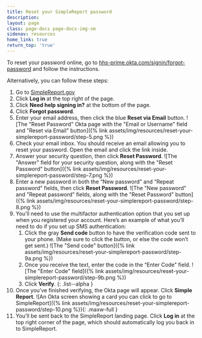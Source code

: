 ```yaml
---
title: Reset your SimpleReport password
description:
layout: page
class: page-docs page-docs-img-sm
sidenav: resources
home_link: true
return_top: 'true'
---
```


To reset your password online, go to [hhs-prime.okta.com/signin/forgot-password](https://hhs-prime.okta.com/signin/forgot-password) and follow the instructions.

Alternatively, you can follow these steps:
1. Go to [SimpleReport.gov](simplereport.gov)
2. Click **Log in** at the top right of the page.
3. Click **Need help signing in?** at the bottom of the page.
4. Click **Forgot password**.
5. Enter your email address, then click the blue **Reset via Email** button.
![The "Reset Password" Okta page with the "Email or Username" field and "Reset via Email" button]({% link assets/img/resources/reset-your-simplereport-password/step-5.png %})
6. Check your email inbox. You should receive an email allowing you to reset your password. Open the email and click the link inside.
7. Answer your security question, then click **Reset Password**.
![The "Answer" field for your security question, along with the "Reset Password" button]({% link assets/img/resources/reset-your-simplereport-password/step-7.png %})
8. Enter a new password in both the “New password” and “Repeat password” fields, then click **Reset Password**.
![The "New password" and "Repeat password" fields, along with the "Reset Password" button]({% link assets/img/resources/reset-your-simplereport-password/step-8.png %})
9. You’ll need to use the multifactor authentication option that you set up when you registered your account. Here’s an example of what you’ll need to do if you set up SMS authentication:
   1. Click the gray **Send code** button to have the verification code sent to your phone. (Make sure to click the button, or else the code won’t get sent.)
   ![The "Send code" button]({% link assets/img/resources/reset-your-simplereport-password/step-9a.png %})
   1. Once you receive the text, enter the code in the “Enter Code” field.
   ![The "Enter Code" field]({% link assets/img/resources/reset-your-simplereport-password/step-9b.png %})
   1. Click **Verify**.
   {: .list--alpha }
10. Once you’ve finished verifying, the Okta page will appear. Click **Simple Report**.
![An Okta screen showing a card you can click to go to SimpleReport]({% link assets/img/resources/reset-your-simplereport-password/step-10.png %}){: .maxw-full }
11. You’ll be sent back to the SimpleReport landing page. Click **Log in** at the top right corner of the page, which should automatically log you back in to SimpleReport.
